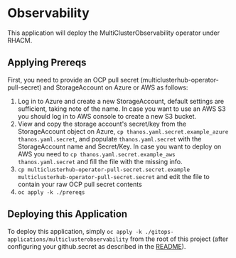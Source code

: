 # Observability

This application will deploy the MultiClusterObservability operator under RHACM.

## Applying Prereqs

First, you need to provide an OCP pull secret (multiclusterhub-operator-pull-secret) and StorageAccount on Azure or AWS as follows:
1. Log in to Azure and create a new StorageAccount, default settings are sufficient, taking note of the name. In case you want to use an AWS S3 you should log in to AWS console to create a new S3 bucket.
2. View and copy the storage account's secret/key from the StorageAccount object on Azure, `cp thanos.yaml.secret.example_azure thanos.yaml.secret`, and populate `thanos.yaml.secret` with the StorageAccount name and Secret/Key. In case you want to deploy on AWS you need to  `cp thanos.yaml.secret.example_aws thanos.yaml.secret` and fill the file with the missing info.
3. `cp multiclusterhub-operator-pull-secret.secret.example multiclusterhub-operator-pull-secret.secret` and edit the file to contain your raw OCP pull secret contents
4. `oc apply -k ./prereqs`

## Deploying this Application

To deploy this application, simply `oc apply -k ./gitops-applications/multiclusterobservability` from the root of this project (after configuring your github.secret as described in the [README](../../gitops-applications/multiclusterobservability/README.md)).
